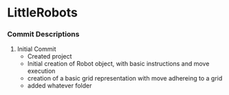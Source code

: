# LittleRobots

### Commit Descriptions
1. Initial Commit
    - Created project
    - Initial creation of Robot object, with basic instructions and move execution
    - creation of a basic grid representation with move adhereing to a grid
    - added whatever folder
